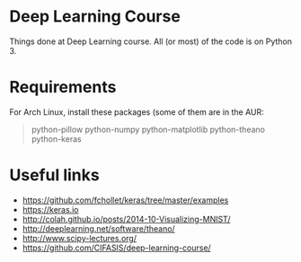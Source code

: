 # Deep Learning Course

Things done at Deep Learning course. All (or most) of the code is on
Python 3.

# Requirements
For Arch Linux, install these packages (some of them are in the AUR:
> python-pillow python-numpy python-matplotlib python-theano python-keras

# Useful links

* https://github.com/fchollet/keras/tree/master/examples
* https://keras.io
* http://colah.github.io/posts/2014-10-Visualizing-MNIST/
* http://deeplearning.net/software/theano/
* http://www.scipy-lectures.org/
* https://github.com/CIFASIS/deep-learning-course/

